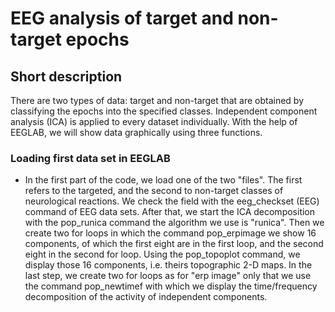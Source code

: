# EEG analysis of target and non-target epochs 

## Short description
There are two types of data: target and non-target that are obtained by classifying the epochs into the specified classes. Independent component analysis (ICA) is applied to every dataset individually. With the help of EEGLAB, we will show data graphically using three functions.

### Loading first data set in EEGLAB

* In the first part of the code, we load one of the two "files". The first refers to the targeted, and the second to
non-target classes of neurological reactions. We check the field with the eeg_checkset (EEG) command
of EEG data sets. After that, we start the ICA decomposition with the pop_runica command
the algorithm we use is "runica". Then we create two for loops in which the command
pop_erpimage we show 16 components, of which the first eight are in the first loop, and the second eight
in the second for loop. Using the pop_topoplot command, we display those 16 components, i.e. theirs
topographic 2-D maps. In the last step, we create two for loops as for "erp image"
only that we use the command pop_newtimef with which we display the time/frequency
decomposition of the activity of independent components.
